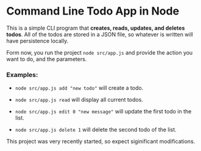 # Command Line Todo App in Node


This is a simple CLI program that **creates, reads, updates, and deletes todos**. All of the todos are stored in a JSON file, so whatever is written will have persistence locally.


Form now, you run the project `node src/app.js` and provide the action you want to do, and the parameters.


### Examples:
* `node src/app.js add "new todo"` will create a todo.

* `node src/app.js read` will display all current todos.

* `node src/app.js edit 0 "new message"` will update the first todo in the list.

* `node src/app.js delete 1` will delete the second todo of the list.


This project was very recently started, so expect siginificant modifications.